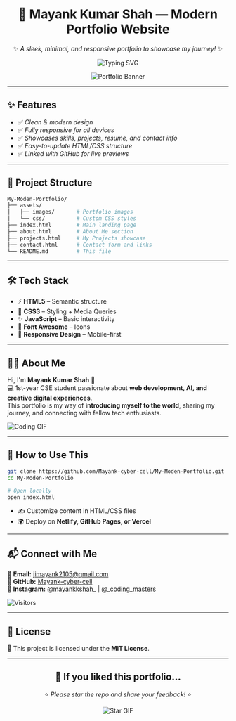 <div align="center">

# 🌟 Mayank Kumar Shah — Modern Portfolio Website

✨ *A sleek, minimal, and responsive portfolio to showcase my journey!* ✨

![Typing SVG](https://readme-typing-svg.herokuapp.com?font=Fira+Code&size=22&pause=1000&color=3BA9F4&center=true&vCenter=true&width=500&lines=Hi%2C+I'm+Mayank+Kumar+Shah;Web+Developer+%7C+CSE+Student;Passionate+about+AI+%26+Web+Design;Welcome+to+my+Portfolio!)

![Portfolio Banner](https://media.giphy.com/media/v1.Y2lkPTc5MGI3NjExaHdxbnl0cHJlNWg0b3lhdW95ZG40OW01em91dXRpMHpyOWd5MDBhaCZlcD12MV9naWZzX3NlYXJjaCZjdD1n/FEXGAddVac7K4VkY9C/giphy.gif)

</div>

---

## ✨ Features

- ✅ *Clean & modern design*
- ✅ *Fully responsive for all devices*
- ✅ *Showcases skills, projects, resume, and contact info*
- ✅ *Easy-to-update HTML/CSS structure*
- ✅ *Linked with GitHub for live previews*

---

## 📁 Project Structure

```bash
My-Moden-Portfolio/
├── assets/
│   ├── images/       # Portfolio images
│   └── css/          # Custom CSS styles
├── index.html        # Main landing page
├── about.html        # About Me section
├── projects.html     # My Projects showcase
├── contact.html      # Contact form and links
└── README.md         # This file
```

---

## 🛠️ Tech Stack

- ⚡ **HTML5** – Semantic structure
- 🎨 **CSS3** – Styling + Media Queries
- ✨ **JavaScript** – Basic interactivity
- 🔗 **Font Awesome** – Icons
- 📱 **Responsive Design** – Mobile-first

---

## 🧑‍💻 About Me

Hi, I'm **Mayank Kumar Shah** 👋  
💻 1st-year CSE student passionate about **web development, AI, and creative digital experiences**.  
This portfolio is my way of **introducing myself to the world**, sharing my journey, and connecting with fellow tech enthusiasts.

![Coding GIF](https://media.giphy.com/media/qgQUggAC3Pfv687qPC/giphy.gif)

---

## 🚀 How to Use This

```bash
git clone https://github.com/Mayank-cyber-cell/My-Moden-Portfolio.git
cd My-Moden-Portfolio

# Open locally
open index.html
```

- ✍️ Customize content in HTML/CSS files
- 🌍 Deploy on **Netlify, GitHub Pages, or Vercel**

---

## 📬 Connect with Me

📧 **Email:** [jimayank2105@gmail.com](mailto:jimayank2105@gmail.com)  
🐙 **GitHub:** [Mayank-cyber-cell](https://github.com/Mayank-cyber-cell)  
📸 **Instagram:** [@mayankkshah_](https://instagram.com/mayankkshah_) | [@_coding_masters](https://instagram.com/_coding_masters)

![Visitors](https://visitor-badge.laobi.icu/badge?page_id=Mayank-cyber-cell.My-Moden-Portfolio)

---

## 📄 License

📜 This project is licensed under the **MIT License**.

---

<div align="center">

## 💖 If you liked this portfolio...
⭐ *Please star the repo and share your feedback!* ⭐

![Star GIF]([https://media.giphy.com/media/3oKIPwoeGErMmaI43C/giphy.gif](https://media.giphy.com/media/v1.Y2lkPTc5MGI3NjExdzY2bnNyaWw5b2xidTJ2azJyZm01eDY3eTBwZTFlb3F2cDZkYjUwbSZlcD12MV9naWZzX3NlYXJjaCZjdD1n/hRqxN8UbaaGuA/giphy.gif))

</div>
